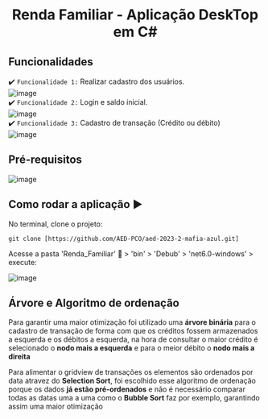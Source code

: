 <h1 align="center"> Renda Familiar - Aplicação DeskTop em C# </h1>

## Funcionalidades
:heavy_check_mark: `Funcionalidade 1:` Realizar cadastro dos usuários.
<br>
![image](https://github.com/AED-PCO/aed-2023-2-mafia-azul/assets/70597769/b0f61a5f-90dd-4466-b695-0615321c01b8)
<br>
:heavy_check_mark: `Funcionalidade 2:` Login e saldo inicial.
<br>
![image](https://github.com/AED-PCO/aed-2023-2-mafia-azul/assets/70597769/0b63113c-c8c8-4df4-a9d6-2bf3723e451b)
<br>
:heavy_check_mark: `Funcionalidade 3:` Cadastro de transação (Crédito ou débito)
<br>
![image](https://github.com/AED-PCO/aed-2023-2-mafia-azul/assets/70597769/c802117e-9adb-4090-bf48-10d63283b351)
<br>

## Pré-requisitos

![image](https://github.com/AED-PCO/aed-2023-2-mafia-azul/assets/70597769/8c1d5d68-90f5-40be-a803-cf3875b9c960)

## Como rodar a aplicação :arrow_forward:

No terminal, clone o projeto: 

```
git clone [https://github.com/AED-PCO/aed-2023-2-mafia-azul.git]
```

Acesse a pasta 'Renda_Familiar' :open_file_folder: > 'bin' > 'Debub' > 'net6.0-windows' > execute:

![image](https://github.com/AED-PCO/aed-2023-2-mafia-azul/assets/70597769/ade635bb-bd3d-440c-abff-f97977dffe8a)

## Árvore e Algoritmo de ordenação

Para garantir uma maior otimização foi utilizado uma **árvore binária** para o cadastro de transação de forma com que os créditos fossem armazenados a esquerda e os débitos a esquerda, na hora de consultar o maior crédito é selecionado o **nodo mais a esquerda** e para o meior débito o **nodo mais a direita**

Para alimentar o gridview de transações os elementos são ordenados por data atravez do **Selection Sort**, foi escolhido esse algoritmo de ordenação porque os dados **já estão pré-ordenados** e não é necessário comparar todas as datas uma a uma como o **Bubble Sort** faz por exemplo, garantindo assim uma maior otimização

